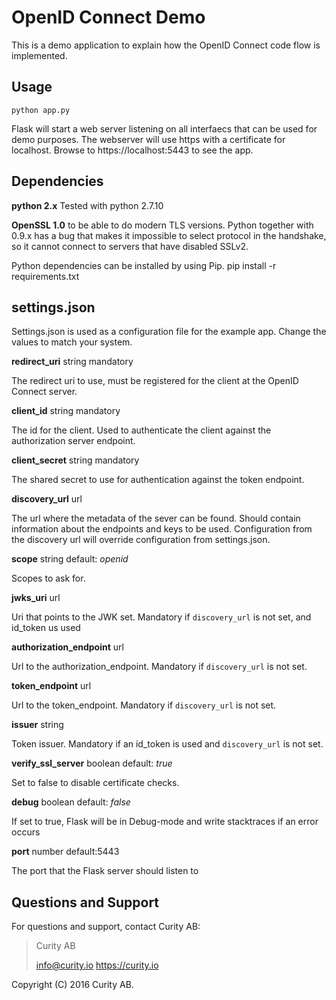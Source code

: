 # OpenID Connect Demo
This is a demo application to explain how the OpenID Connect code flow is implemented.

## Usage
    python app.py

Flask will start a web server listening on all interfaecs that can be used for demo purposes. The webserver will use https with a certificate for localhost.
Browse to https://localhost:5443 to see the app.

## Dependencies

**python 2.x** Tested with python 2.7.10

**OpenSSL 1.0** to be able to do modern TLS versions. Python together with 0.9.x has a bug that makes it impossible to select protocol in the handshake, so it cannot connect to servers that have disabled SSLv2.

Python dependencies can be installed by using Pip.
	pip install -r requirements.txt


## settings.json
Settings.json is used as a configuration file for the example app. Change the values to match your system.

**redirect_uri** 
string 
mandatory  

The redirect uri to use, must be registered for the client at the OpenID Connect server.

**client_id**
string
mandatory

The id for the client. Used to authenticate the client against the authorization server endpoint.

**client_secret**
string
mandatory  

The shared secret to use for authentication against the token endpoint.

**discovery_url**
url  

The url where the metadata of the sever can be found. Should contain information about the endpoints and keys to be used. Configuration from the discovery url will override configuration from settings.json.

**scope**
string
default: *openid*  

Scopes to ask for.

**jwks_uri**
url  

Uri that points to the JWK set. Mandatory if `discovery_url` is not set, and id_token us used

**authorization_endpoint**
url  

Url to the authorization_endpoint. Mandatory if `discovery_url` is not set.

**token_endpoint**
url  

Url to the token_endpoint. Mandatory if `discovery_url` is not set.

**issuer**
string

Token issuer. Mandatory if an id_token is used and `discovery_url` is not set.

**verify_ssl_server**
boolean
default: *true*  

Set to false to disable certificate checks.

**debug**
boolean
default: *false*

If set to true, Flask will be in Debug-mode and write stacktraces if an error occurs

**port**
number
default:5443

The port that the Flask server should listen to


## Questions and Support

For questions and support, contact Curity AB:

> Curity AB
>
> info@curity.io
> https://curity.io


Copyright (C) 2016 Curity AB.
